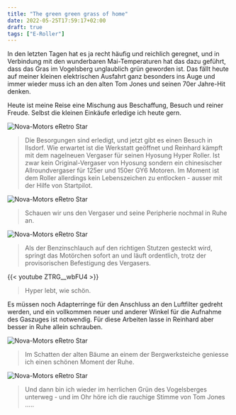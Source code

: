 ```yaml
---
title: "The green green grass of home"
date: 2022-05-25T17:59:17+02:00
draft: true
tags: ["E-Roller"]
---
```

In den letzten Tagen hat es ja recht häufig und reichlich geregnet, und in Verbindung mit den wunderbaren Mai-Temperaturen hat das dazu geführt, dass das Gras im Vogelsberg unglaublich grün geworden ist. Das fällt heute auf meiner kleinen elektrischen Ausfahrt ganz besonders ins Auge und immer wieder muss ich an den alten Tom Jones und seinen 70er Jahre-Hit denken.

Heute ist meine Reise eine Mischung aus Beschaffung, Besuch und reiner Freude. Selbst die kleinen Einkäufe erledige ich heute gern.

![Nova-Motors eRetro Star](../05-25-p01.jpg)
> Die Besorgungen sind erledigt, und jetzt gibt es einen Besuch in Ilsdorf. Wie erwartet ist die Werkstatt geöffnet und Reinhard kämpft mit dem nagelneuen Vergaser für seinen Hyosung Hyper Roller. Ist zwar kein Original-Vergaser von Hyosung sondern ein chinesischer Allroundvergaser für 125er und 150er GY6 Motoren. Im Moment ist dem Roller allerdings kein Lebenszeichen zu entlocken - ausser mit der Hilfe von Startpilot.

![Nova-Motors eRetro Star](../05-25-p02.jpg)
> Schauen wir uns den Vergaser und seine Peripherie nochmal in Ruhe an.

![Nova-Motors eRetro Star](../05-25-p03.jpg)
> Als der Benzinschlauch auf den richtigen Stutzen gesteckt wird, springt das Motörchen sofort an und läuft ordentlich, trotz der provisorischen Befestigung des Vergasers. 

{{< youtube ZTRG__wbFU4 >}}
> Hyper lebt, wie schön. 

Es müssen noch Adapterringe für den Anschluss an den Luftfilter gedreht werden, und ein vollkommen neuer und anderer Winkel für die Aufnahme des Gaszuges ist notwendig. Für diese Arbeiten lasse in Reinhard aber besser in Ruhe allein schrauben. 

![Nova-Motors eRetro Star](../05-25-p04.jpg)
> Im Schatten der alten Bäume an einem der Bergwerksteiche geniesse ich einen schönen Moment der Ruhe.

![Nova-Motors eRetro Star](../05-25-p05.jpg)
> Und dann bin ich wieder im herrlichen Grün des Vogelsberges unterweg - und im Ohr höre ich die rauchige Stimme von Tom Jones .....




